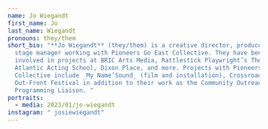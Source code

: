 ```yaml
---
name: Jo Wiegandt
first_name: Jo
last_name: Wiegandt
pronouns: they/them
short_bio: "**Jo Wiegandt** (they/them) is a creative director, producer, and
  stage manager working with Pioneers Go East Collective. They have been
  involved in projects at BRIC Arts Media, Rattlestick Playwright’s Theater,
  Atlantic Acting School, Dixon Place, and more. Projects with Pioneers Go East
  Collective include _My Name’Sound_ (film and installation), Crossroads, and
  Out-Front Festival in addition to their work as the Community Outreach and
  Programming Liaison. "
portraits:
  - media: 2023/01/jo-wiegandt
instagram: " josiewiegandt"
---
```


